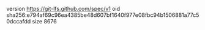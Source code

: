 version https://git-lfs.github.com/spec/v1
oid sha256:e794af69c96ea4385be48d607bf1640f977e08fbc94b1506881a77c50dccafdd
size 8676
